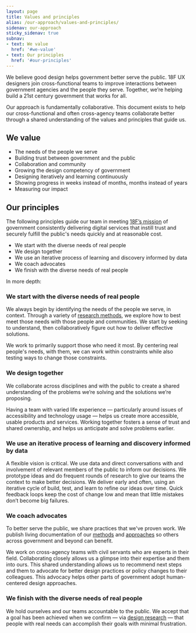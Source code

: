 ```yaml
---
layout: page
title: Values and principles
alias: /our-approach/values-and-principles/
sidenav: our-approach
sticky_sidenav: true
subnav:
- text: We value
  href: '#we-value'
- text: Our principles
  href: '#our-principles'
---
```


We believe good design helps government better serve the public. 18F UX designers join cross-functional teams to improve interactions between government agencies and the people they serve. Together, we’re helping build a 21st century government that works for all.

Our approach is fundamentally collaborative. This document exists to help our cross-functional and often cross-agency teams collaborate better through a shared understanding of the values and principles that guide us.


## We value

- The needs of the people we serve
- Building trust between government and the public
- Collaboration and community
- Growing the design competency of government
- Designing iteratively and learning continuously
- Showing progress in weeks instead of months, months instead of years
- Measuring our impact


## Our principles

The following principles guide our team in meeting [18F’s mission](https://18f.gsa.gov/about/#our-mission) of government consistently delivering digital services that instill trust and securely fulfill the public's needs quickly and at reasonable cost.

- We start with the diverse needs of real people
- We design together
- We use an iterative process of learning and discovery informed by data
- We coach advocates
- We finish with the diverse needs of real people

In more depth:

### We start with the diverse needs of real people

We always begin by identifying the needs of the people we serve, in context. Through a variety of [research methods](https://methods.18f.gov/), we explore how to best meet those needs with those people and communities. We start by seeking to understand, then collaboratively figure out how to deliver effective solutions.

We work to primarily support those who need it most. By centering real people's needs, with them, we can work within constraints while also testing ways to change those constraints.

### We design together

We collaborate across disciplines and with the public to create a shared understanding of the problems we’re solving and the solutions we’re proposing.

Having a team with varied life experience — particularly around issues of accessibility and technology usage — helps us create more accessible, usable products and services. Working together fosters a sense of trust and shared ownership, and helps us anticipate and solve problems earlier.

### We use an iterative process of learning and discovery informed by data

A flexible vision is critical. We use data and direct conversations with and involvement of relevant members of the public to inform our decisions. We prototype ideas and do frequent rounds of research to give our teams the context to make better decisions. We deliver early and often, using an iterative cycle of build, test, and learn to refine our ideas over time. Quick feedback loops keep the cost of change low and mean that little mistakes don’t become big failures.

### We coach advocates

To better serve the public, we share practices that we've proven work. We publish living documentation of our [methods](https://methods.18f.gov/) and [approaches](/our-approach/) so others across government and beyond can benefit.

We work on cross-agency teams with civil servants who are experts in their field. Collaborating closely allows us a glimpse into their expertise and them into ours. This shared understanding allows us to recommend next steps and them to advocate for better design practices or policy changes to their colleagues. This advocacy helps other parts of government adopt human-centered design approaches.

### We finish with the diverse needs of real people

We hold ourselves and our teams accountable to the public. We accept that a goal has been achieved when we confirm — via [design research](/research/) — that people with real needs can accomplish their goals with minimal frustration.

